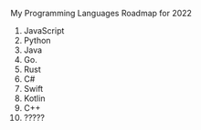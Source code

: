 
My Programming Languages Roadmap for 2022
1. JavaScript 
2. Python
3. Java
4. Go.
5. Rust
6. C#
7. Swift
8. Kotlin
9. C++
10. ?????
